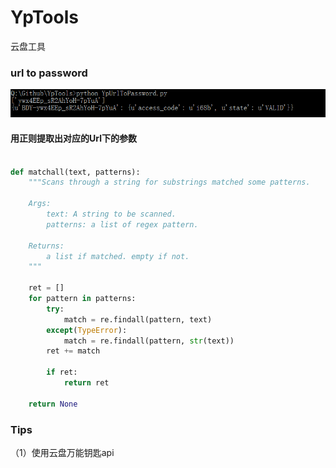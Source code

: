 # YpTools

云盘工具

### url to password

![show](./pic/1.PNG)


#### 用正则提取出对应的Url下的参数 

```python

def matchall(text, patterns):
    """Scans through a string for substrings matched some patterns.

    Args:
        text: A string to be scanned.
        patterns: a list of regex pattern.

    Returns:
        a list if matched. empty if not.
    """

    ret = []
    for pattern in patterns:
        try:
            match = re.findall(pattern, text)
        except(TypeError):
            match = re.findall(pattern, str(text))
        ret += match

        if ret:
            return ret

    return None


```

### Tips 

（1）使用云盘万能钥匙api

